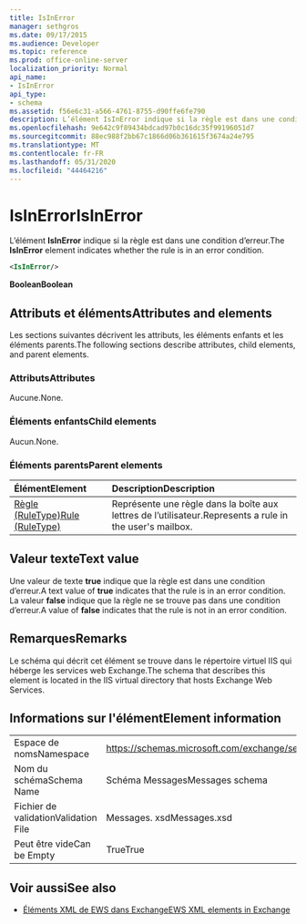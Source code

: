 ```yaml
---
title: IsInError
manager: sethgros
ms.date: 09/17/2015
ms.audience: Developer
ms.topic: reference
ms.prod: office-online-server
localization_priority: Normal
api_name:
- IsInError
api_type:
- schema
ms.assetid: f56e6c31-a566-4761-8755-d90ffe6fe790
description: L’élément IsInError indique si la règle est dans une condition d’erreur.
ms.openlocfilehash: 9e642c9f89434bdcad97b0c16dc35f99196051d7
ms.sourcegitcommit: 88ec988f2bb67c1866d06b361615f3674a24e795
ms.translationtype: MT
ms.contentlocale: fr-FR
ms.lasthandoff: 05/31/2020
ms.locfileid: "44464216"
---
```

# <a name="isinerror"></a><span data-ttu-id="4c63c-103">IsInError</span><span class="sxs-lookup"><span data-stu-id="4c63c-103">IsInError</span></span>

<span data-ttu-id="4c63c-104">L’élément **IsInError** indique si la règle est dans une condition d’erreur.</span><span class="sxs-lookup"><span data-stu-id="4c63c-104">The **IsInError** element indicates whether the rule is in an error condition.</span></span> 
  
```XML
<IsInError/>
```

 <span data-ttu-id="4c63c-105">**Boolean**</span><span class="sxs-lookup"><span data-stu-id="4c63c-105">**Boolean**</span></span>
## <a name="attributes-and-elements"></a><span data-ttu-id="4c63c-106">Attributs et éléments</span><span class="sxs-lookup"><span data-stu-id="4c63c-106">Attributes and elements</span></span>

<span data-ttu-id="4c63c-107">Les sections suivantes décrivent les attributs, les éléments enfants et les éléments parents.</span><span class="sxs-lookup"><span data-stu-id="4c63c-107">The following sections describe attributes, child elements, and parent elements.</span></span>
  
### <a name="attributes"></a><span data-ttu-id="4c63c-108">Attributs</span><span class="sxs-lookup"><span data-stu-id="4c63c-108">Attributes</span></span>

<span data-ttu-id="4c63c-109">Aucune.</span><span class="sxs-lookup"><span data-stu-id="4c63c-109">None.</span></span>
  
### <a name="child-elements"></a><span data-ttu-id="4c63c-110">Éléments enfants</span><span class="sxs-lookup"><span data-stu-id="4c63c-110">Child elements</span></span>

<span data-ttu-id="4c63c-111">Aucun.</span><span class="sxs-lookup"><span data-stu-id="4c63c-111">None.</span></span>
  
### <a name="parent-elements"></a><span data-ttu-id="4c63c-112">Éléments parents</span><span class="sxs-lookup"><span data-stu-id="4c63c-112">Parent elements</span></span>

|<span data-ttu-id="4c63c-113">**Élément**</span><span class="sxs-lookup"><span data-stu-id="4c63c-113">**Element**</span></span>|<span data-ttu-id="4c63c-114">**Description**</span><span class="sxs-lookup"><span data-stu-id="4c63c-114">**Description**</span></span>|
|:-----|:-----|
|[<span data-ttu-id="4c63c-115">Règle (RuleType)</span><span class="sxs-lookup"><span data-stu-id="4c63c-115">Rule (RuleType)</span></span>](rule-ruletype.md) <br/> |<span data-ttu-id="4c63c-116">Représente une règle dans la boîte aux lettres de l’utilisateur.</span><span class="sxs-lookup"><span data-stu-id="4c63c-116">Represents a rule in the user's mailbox.</span></span>  <br/> |
   
## <a name="text-value"></a><span data-ttu-id="4c63c-117">Valeur texte</span><span class="sxs-lookup"><span data-stu-id="4c63c-117">Text value</span></span>

<span data-ttu-id="4c63c-118">Une valeur de texte **true** indique que la règle est dans une condition d’erreur.</span><span class="sxs-lookup"><span data-stu-id="4c63c-118">A text value of **true** indicates that the rule is in an error condition.</span></span> <span data-ttu-id="4c63c-119">La valeur **false** indique que la règle ne se trouve pas dans une condition d’erreur.</span><span class="sxs-lookup"><span data-stu-id="4c63c-119">A value of **false** indicates that the rule is not in an error condition.</span></span> 
  
## <a name="remarks"></a><span data-ttu-id="4c63c-120">Remarques</span><span class="sxs-lookup"><span data-stu-id="4c63c-120">Remarks</span></span>

<span data-ttu-id="4c63c-121">Le schéma qui décrit cet élément se trouve dans le répertoire virtuel IIS qui héberge les services web Exchange.</span><span class="sxs-lookup"><span data-stu-id="4c63c-121">The schema that describes this element is located in the IIS virtual directory that hosts Exchange Web Services.</span></span>
  
## <a name="element-information"></a><span data-ttu-id="4c63c-122">Informations sur l'élément</span><span class="sxs-lookup"><span data-stu-id="4c63c-122">Element information</span></span>

|||
|:-----|:-----|
|<span data-ttu-id="4c63c-123">Espace de noms</span><span class="sxs-lookup"><span data-stu-id="4c63c-123">Namespace</span></span>  <br/> |https://schemas.microsoft.com/exchange/services/2006/messages  <br/> |
|<span data-ttu-id="4c63c-124">Nom du schéma</span><span class="sxs-lookup"><span data-stu-id="4c63c-124">Schema Name</span></span>  <br/> |<span data-ttu-id="4c63c-125">Schéma Messages</span><span class="sxs-lookup"><span data-stu-id="4c63c-125">Messages schema</span></span>  <br/> |
|<span data-ttu-id="4c63c-126">Fichier de validation</span><span class="sxs-lookup"><span data-stu-id="4c63c-126">Validation File</span></span>  <br/> |<span data-ttu-id="4c63c-127">Messages. xsd</span><span class="sxs-lookup"><span data-stu-id="4c63c-127">Messages.xsd</span></span>  <br/> |
|<span data-ttu-id="4c63c-128">Peut être vide</span><span class="sxs-lookup"><span data-stu-id="4c63c-128">Can be Empty</span></span>  <br/> |<span data-ttu-id="4c63c-129">True</span><span class="sxs-lookup"><span data-stu-id="4c63c-129">True</span></span>  <br/> |
   
## <a name="see-also"></a><span data-ttu-id="4c63c-130">Voir aussi</span><span class="sxs-lookup"><span data-stu-id="4c63c-130">See also</span></span>



- [<span data-ttu-id="4c63c-131">Éléments XML de EWS dans Exchange</span><span class="sxs-lookup"><span data-stu-id="4c63c-131">EWS XML elements in Exchange</span></span>](ews-xml-elements-in-exchange.md)

